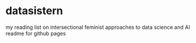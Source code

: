 # datasistern
my reading list on intersectional feminist approaches to data science and AI 
readme for github pages
